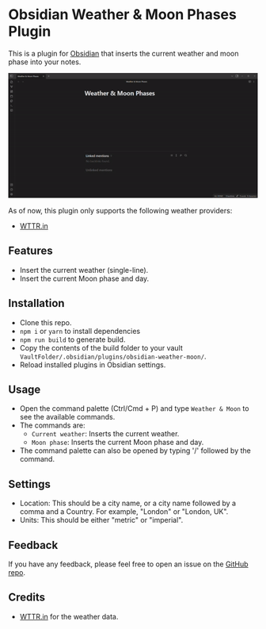 # Obsidian Weather & Moon Phases Plugin 

This is a plugin for [Obsidian](https://obsidian.md) that inserts the current weather and moon phase into your notes.

![Screenshot](Screenshot.gif)

As of now, this plugin only supports the following weather providers:
- [WTTR.in](https://wttr.in)

## Features
- Insert the current weather (single-line).
- Insert the current Moon phase and day.


## Installation
- Clone this repo.
- `npm i` or `yarn` to install dependencies
- `npm run build` to generate build.
- Copy the contents of the build folder to your vault `VaultFolder/.obsidian/plugins/obsidian-weather-moon/`.
- Reload installed plugins in Obsidian settings.

## Usage
- Open the command palette (Ctrl/Cmd + P) and type `Weather & Moon` to see the available commands.
- The commands are:
    - `Current weather`: Inserts the current weather.
    - `Moon phase`: Inserts the current Moon phase and day.
- The command palette can also be opened by typing '/' followed by the command.

## Settings
- Location: This should be a city name, or a city name followed by a comma and a Country. For example, "London" or "London, UK".
- Units: This should be either "metric" or "imperial".

## Feedback
If you have any feedback, please feel free to open an issue on the [GitHub repo](https://github.com/mubarizahmed/obsidian-weather-moon/issues). 

## Credits
- [WTTR.in](https://wttr.in) for the weather data.

